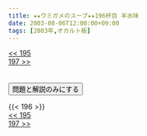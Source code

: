 ```yaml
---
title: ★★ウミガメのスープ★★196杯目 羊水味
date: 2003-08-06T12:00:00+09:00
tags: [2003年,オカルト板]
---
```

<div class="th_left"><a href="../195"><< 195</a></div>
<div class="th_right"><a href="../197">197 >></a></div>
<br><br>
<script src="../../js/cupsoup.js"></script>
<form>
<input type="button" value="問題と解説のみにする" onClick="toggleCupsoup()">
</form>
{{< 196 >}}
<div class="th_left"><a href="../195"><< 195</a></div>
<div class="th_right"><a href="../197">197 >></a></div>